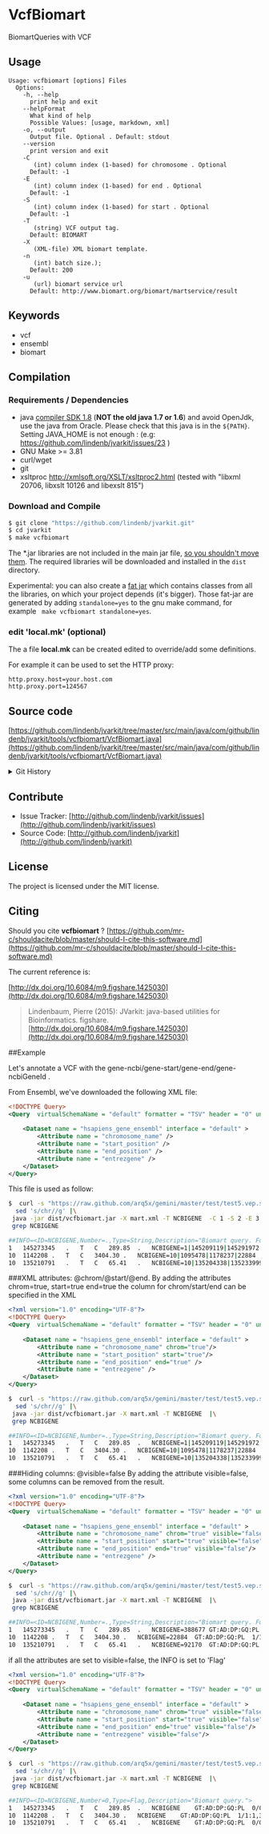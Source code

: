 # VcfBiomart

BiomartQueries with VCF


## Usage

```
Usage: vcfbiomart [options] Files
  Options:
    -h, --help
      print help and exit
    --helpFormat
      What kind of help
      Possible Values: [usage, markdown, xml]
    -o, --output
      Output file. Optional . Default: stdout
    --version
      print version and exit
    -C
       (int) column index (1-based) for chromosome . Optional
      Default: -1
    -E
       (int) column index (1-based) for end . Optional
      Default: -1
    -S
       (int) column index (1-based) for start . Optional
      Default: -1
    -T
       (string) VCF output tag.
      Default: BIOMART
    -X
       (XML-file) XML biomart template.
    -n
       (int) batch size.);
      Default: 200
    -u
       (url) biomart service url
      Default: http://www.biomart.org/biomart/martservice/result

```


## Keywords

 * vcf
 * ensembl
 * biomart


## Compilation

### Requirements / Dependencies

* java [compiler SDK 1.8](http://www.oracle.com/technetwork/java/index.html) (**NOT the old java 1.7 or 1.6**) and avoid OpenJdk, use the java from Oracle. Please check that this java is in the `${PATH}`. Setting JAVA_HOME is not enough : (e.g: https://github.com/lindenb/jvarkit/issues/23 )
* GNU Make >= 3.81
* curl/wget
* git
* xsltproc http://xmlsoft.org/XSLT/xsltproc2.html (tested with "libxml 20706, libxslt 10126 and libexslt 815")


### Download and Compile

```bash
$ git clone "https://github.com/lindenb/jvarkit.git"
$ cd jvarkit
$ make vcfbiomart
```

The *.jar libraries are not included in the main jar file, [so you shouldn't move them](https://github.com/lindenb/jvarkit/issues/15#issuecomment-140099011 ).
The required libraries will be downloaded and installed in the `dist` directory.

Experimental: you can also create a [fat jar](https://stackoverflow.com/questions/19150811/) which contains classes from all the libraries, on which your project depends (it's bigger). Those fat-jar are generated by adding `standalone=yes` to the gnu make command, for example ` make vcfbiomart standalone=yes`.

### edit 'local.mk' (optional)

The a file **local.mk** can be created edited to override/add some definitions.

For example it can be used to set the HTTP proxy:

```
http.proxy.host=your.host.com
http.proxy.port=124567
```
## Source code 

[https://github.com/lindenb/jvarkit/tree/master/src/main/java/com/github/lindenb/jvarkit/tools/vcfbiomart/VcfBiomart.java](https://github.com/lindenb/jvarkit/tree/master/src/main/java/com/github/lindenb/jvarkit/tools/vcfbiomart/VcfBiomart.java)


<details>
<summary>Git History</summary>

```
Fri May 19 17:10:13 2017 +0200 ; cont doc ; https://github.com/lindenb/jvarkit/commit/d2aea1eaa554d0498b197fb8fac01893b10ceb83
Tue May 16 12:40:09 2017 +0200 ; doc ; https://github.com/lindenb/jvarkit/commit/ce1caf182662dc4690ec9c90e8fdd567fafa7a1e
Wed May 3 17:57:20 2017 +0200 ; cont ; https://github.com/lindenb/jvarkit/commit/db456cbf0b6586ea60a4fe8ea05a5af7457d5d6e
Tue Jun 16 17:40:00 2015 +0200 ; cont ; https://github.com/lindenb/jvarkit/commit/f394e306c86bd45240d165c69748acf44f0b38ec
Mon Jun 1 15:27:11 2015 +0200 ; change getChrom() to getContig() ; https://github.com/lindenb/jvarkit/commit/5abd60afcdc2d5160164ae6e18087abf66d8fcfe
Mon May 12 10:28:28 2014 +0200 ; first sed on files ; https://github.com/lindenb/jvarkit/commit/79ae202e237f53b7edb94f4326fee79b2f71b8e8
Sun Feb 2 18:55:03 2014 +0100 ; cont ; https://github.com/lindenb/jvarkit/commit/abd24b56ec986dada1e5162be5bbd0dac0c2d57c
Thu Dec 26 21:35:12 2013 +0100 ; vcf biomart ; https://github.com/lindenb/jvarkit/commit/0350d93620b2c35ed68fc8f10c99f9d2e6205680
```

</details>

## Contribute

- Issue Tracker: [http://github.com/lindenb/jvarkit/issues](http://github.com/lindenb/jvarkit/issues)
- Source Code: [http://github.com/lindenb/jvarkit](http://github.com/lindenb/jvarkit)

## License

The project is licensed under the MIT license.

## Citing

Should you cite **vcfbiomart** ? [https://github.com/mr-c/shouldacite/blob/master/should-I-cite-this-software.md](https://github.com/mr-c/shouldacite/blob/master/should-I-cite-this-software.md)

The current reference is:

[http://dx.doi.org/10.6084/m9.figshare.1425030](http://dx.doi.org/10.6084/m9.figshare.1425030)

> Lindenbaum, Pierre (2015): JVarkit: java-based utilities for Bioinformatics. figshare.
> [http://dx.doi.org/10.6084/m9.figshare.1425030](http://dx.doi.org/10.6084/m9.figshare.1425030)


##Example

Let's annotate a VCF with the gene-ncbi/gene-start/gene-end/gene-ncbiGeneId .

From Ensembl, we've downloaded the following XML file:

```xml
<!DOCTYPE Query>
<Query  virtualSchemaName = "default" formatter = "TSV" header = "0" uniqueRows = "0" count = "" datasetConfigVersion = "0.6" >
			
	<Dataset name = "hsapiens_gene_ensembl" interface = "default" >
		<Attribute name = "chromosome_name" />
		<Attribute name = "start_position" />
		<Attribute name = "end_position" />
		<Attribute name = "entrezgene" />
	</Dataset>
</Query>
```
This file is used  as follow:

```bash
$  curl -s "https://raw.github.com/arq5x/gemini/master/test/test5.vep.snpeff.vcf" |\
  sed 's/chr//g' |\
 java -jar dist/vcfbiomart.jar -X mart.xml -T NCBIGENE  -C 1 -S 2 -E 3 |\
 grep NCBIGENE

##INFO=<ID=NCBIGENE,Number=.,Type=String,Description="Biomart query. Format:chromosome_name|start_position|end_position|entrezgene">
1	145273345	.	T	C	289.85	.	NCBIGENE=1|145209119|145291972|388677,1|145209145|145319796|	GT:AD:DP:GQ:PL	0/0:226,22:250:99:0,158,4259	0/1:224,24:250:5.77:6,0,5314	0/1:219,28:249:57.30:57,0,5027	0/1:215,34:250:99:269,0,3796
10	1142208	.	T	C	3404.30	.	NCBIGENE=10|1095478|1178237|22884	GT:AD:DP:GQ:PL	1/1:1,37:39:87.16:940,87,0	1/1:0,29:29:78.20:899,78,0	1/1:0,24:24:66.14:729,66,0	1/1:0,30:30:75.18:836,75,0
10	135210791	.	T	C	65.41	.	NCBIGENE=10|135204338|135233999|,10|135207598|135234811|92170	GT:AD:DP:GQ:PL	0/0:4,0:4:9:0,9,84	1/1:0,3:3:6.02:74,6,0	1/1:0,1:1:3.01:37,3,0	0/0:3,0:3:9.02:0,9,100
```
###XML attributes: @chrom/@start/@end.
By adding the attributes chrom=true, start=true end=true the column for chrom/start/end can be specified in the XML
```XML
<?xml version="1.0" encoding="UTF-8"?>
<!DOCTYPE Query>
<Query  virtualSchemaName = "default" formatter = "TSV" header = "0" uniqueRows = "0" count = "" datasetConfigVersion = "0.6" >
			
	<Dataset name = "hsapiens_gene_ensembl" interface = "default" >
		<Attribute name = "chromosome_name" chrom="true"/>
		<Attribute name = "start_position" start="true"/>
		<Attribute name = "end_position" end="true" />
		<Attribute name = "entrezgene" />
	</Dataset>
</Query>
```
```bash
$  curl -s "https://raw.github.com/arq5x/gemini/master/test/test5.vep.snpeff.vcf" |\
  sed 's/chr//g' |\
 java -jar dist/vcfbiomart.jar -X mart.xml -T NCBIGENE  |\
 grep NCBIGENE

##INFO=<ID=NCBIGENE,Number=.,Type=String,Description="Biomart query. Format:chromosome_name|start_position|end_position|entrezgene">
1	145273345	.	T	C	289.85	.	NCBIGENE=1|145209119|145291972|388677,1|145209145|145319796|	GT:AD:DP:GQ:PL	0/0:226,22:250:99:0,158,4259	0/1:224,24:250:5.77:6,0,5314	0/1:219,28:249:57.30:57,0,5027	0/1:215,34:250:99:269,0,3796
10	1142208	.	T	C	3404.30	.	NCBIGENE=10|1095478|1178237|22884	GT:AD:DP:GQ:PL	1/1:1,37:39:87.16:940,87,0	1/1:0,29:29:78.20:899,78,0	1/1:0,24:24:66.14:729,66,0	1/1:0,30:30:75.18:836,75,0
10	135210791	.	T	C	65.41	.	NCBIGENE=10|135204338|135233999|,10|135207598|135234811|92170	GT:AD:DP:GQ:PL	0/0:4,0:4:9:0,9,84	1/1:0,3:3:6.02:74,6,0	1/1:0,1:1:3.01:37,3,0	0/0:3,0:3:9.02:0,9,100
```
###Hiding columns: @visible=false
By adding the attribute visible=false, some columns can be removed from the result.
```xml
<?xml version="1.0" encoding="UTF-8"?>
<!DOCTYPE Query>
<Query  virtualSchemaName = "default" formatter = "TSV" header = "0" uniqueRows = "0" count = "" datasetConfigVersion = "0.6" >
			
	<Dataset name = "hsapiens_gene_ensembl" interface = "default" >
		<Attribute name = "chromosome_name" chrom="true" visible="false"/>
		<Attribute name = "start_position" start="true" visible="false"/>
		<Attribute name = "end_position" end="true" visible="false"/>
		<Attribute name = "entrezgene" />
	</Dataset>
</Query>
```

```bash
$  curl -s "https://raw.github.com/arq5x/gemini/master/test/test5.vep.snpeff.vcf" |\
  sed 's/chr//g' |\
 java -jar dist/vcfbiomart.jar -X mart.xml -T NCBIGENE  |\
 grep NCBIGENE

##INFO=<ID=NCBIGENE,Number=.,Type=String,Description="Biomart query. Format:entrezgene">
1	145273345	.	T	C	289.85	.	NCBIGENE=388677	GT:AD:DP:GQ:PL	0/0:226,22:250:99:0,158,4259	0/1:224,24:250:5.77:6,0,5314	0/1:219,28:249:57.30:57,0,5027	0/1:215,34:250:99:269,0,3796
10	1142208	.	T	C	3404.30	.	NCBIGENE=22884	GT:AD:DP:GQ:PL	1/1:1,37:39:87.16:940,87,0	1/1:0,29:29:78.20:899,78,0	1/1:0,24:24:66.14:729,66,0	1/1:0,30:30:75.18:836,75,0
10	135210791	.	T	C	65.41	.	NCBIGENE=92170	GT:AD:DP:GQ:PL	0/0:4,0:4:9:0,9,84	1/1:0,3:3:6.02:74,6,0	1/1:0,1:1:3.01:37,3,0	0/0:3,0:3:9.02:0,9,100
```
if all the attributes are set to visible=false, the INFO is set to 'Flag'
```xml
<?xml version="1.0" encoding="UTF-8"?>
<!DOCTYPE Query>
<Query  virtualSchemaName = "default" formatter = "TSV" header = "0" uniqueRows = "0" count = "" datasetConfigVersion = "0.6" >
			
	<Dataset name = "hsapiens_gene_ensembl" interface = "default" >
		<Attribute name = "chromosome_name" chrom="true" visible="false"/>
		<Attribute name = "start_position" start="true" visible="false"/>
		<Attribute name = "end_position" end="true" visible="false"/>
		<Attribute name = "entrezgene" visible="false"/>
	</Dataset>
</Query>
```

```bash
$  curl -s "https://raw.github.com/arq5x/gemini/master/test/test5.vep.snpeff.vcf" |\
  sed 's/chr//g' |\
 java -jar dist/vcfbiomart.jar -X mart.xml -T NCBIGENE  |\
 grep NCBIGENE

##INFO=<ID=NCBIGENE,Number=0,Type=Flag,Description="Biomart query.">
1	145273345	.	T	C	289.85	.	NCBIGENE	GT:AD:DP:GQ:PL	0/0:226,22:250:99:0,158,4259	0/1:224,24:250:5.77:6,0,5314	0/1:219,28:249:57.30:57,0,5027	0/1:215,34:250:99:269,0,3796
10	1142208	.	T	C	3404.30	.	NCBIGENE	GT:AD:DP:GQ:PL	1/1:1,37:39:87.16:940,87,0	1/1:0,29:29:78.20:899,78,0	1/1:0,24:24:66.14:729,66,0	1/1:0,30:30:75.18:836,75,0
10	135210791	.	T	C	65.41	.	NCBIGENE	GT:AD:DP:GQ:PL	0/0:4,0:4:9:0,9,84	1/1:0,3:3:6.02:74,6,0	1/1:0,1:1:3.01:37,3,0	0/0:3,0:3:9.02:0,9,100
```

